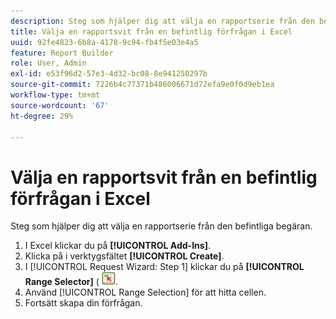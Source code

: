 ```yaml
---
description: Steg som hjälper dig att välja en rapportserie från den befintliga begäran.
title: Välja en rapportsvit från en befintlig förfrågan i Excel
uuid: 92fe4823-6b8a-4178-9c94-fb4f5e03e4a5
feature: Report Builder
role: User, Admin
exl-id: e53f96d2-57e3-4d32-bc08-8e941250297b
source-git-commit: 7226b4c77371b486006671d72efa9e0f0d9eb1ea
workflow-type: tm+mt
source-wordcount: '67'
ht-degree: 29%

---
```


# Välja en rapportsvit från en befintlig förfrågan i Excel

Steg som hjälper dig att välja en rapportserie från den befintliga begäran.

1. I Excel klickar du på **[!UICONTROL Add-Ins]**.
1. Klicka på i verktygsfältet **[!UICONTROL Create]**.
1. I [!UICONTROL Request Wizard: Step 1] klickar du på **[!UICONTROL Range Selector]** ( ![](assets/select_cell_icon.png).
1. Använd [!UICONTROL Range Selection] för att hitta cellen.
1. Fortsätt skapa din förfrågan.
